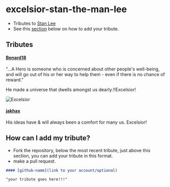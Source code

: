 # excelsior-stan-the-man-lee
- Tributes to [Stan Lee](https://en.wikipedia.org/wiki/Stan_Lee)
- See this [section](#how-can-i-add-my-tribute) below on how to add your tribute.

## Tributes

#### [Benard18](https://github.com/Benard18)
"...A Hero is someone who is concerned about other people's well-being, and will go out of his or her way to help them - even if there is no chance of reward."

He made a universe that dwells amongst us dearly.!!Excelsior!

![Excelsior](http://legionofleia.com/wp-content/uploads/stan-lee-marvel-comics-comicbookcom-1070074-1280x0.jpeg)

#### [jakhax](https://github.com/jakhax)
His ideas have & will always been a comfort for many us. Excelsior!

## How can I add my tribute?
- Fork the repository, below the most recent tribute, just above this section, you can add your tribute in this format.
- make a pull request.
```markdown
#### [github-name](link to your account/optional)

"your tribute goes here!!!"
```
